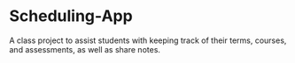 # Scheduling-App
A class project to assist students with keeping track of their terms, courses, and assessments, as well as share notes.
